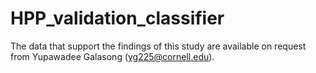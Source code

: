 # HPP_validation_classifier
The data that support the findings of this study are available on request from Yupawadee Galasong (yg225@cornell.edu).
